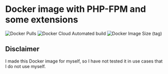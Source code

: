 # Docker image with PHP-FPM and some extensions

![Docker Pulls](https://img.shields.io/docker/pulls/dementev/php-fpm-with-ext?style=flat-square) ![Docker Cloud Automated build](https://img.shields.io/docker/cloud/automated/dementev/php-fpm-with-ext?style=flat-square) ![Docker Image Size (tag)](https://img.shields.io/docker/image-size/dementev/php-fpm-with-ext/latest?style=flat-square) 


## Disclaimer
I made this Docker image for myself, so I have not tested it in use cases that I do not use myself.